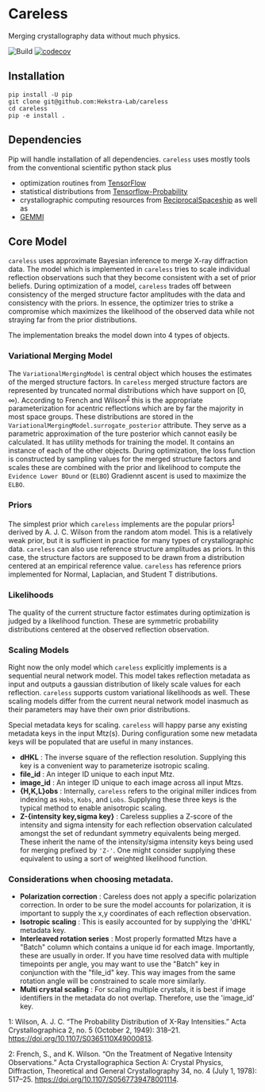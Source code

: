 # Careless 
Merging crystallography data without much physics. 

![Build](https://github.com/Hekstra-Lab/careless/workflows/Build/badge.svg)
[![codecov](https://codecov.io/gh/Hekstra-Lab/careless/branch/master/graph/badge.svg?token=Y39W8T060L)](https://codecov.io/gh/Hekstra-Lab/careless)


## Installation
    pip install -U pip
    git clone git@github.com:Hekstra-Lab/careless
    cd careless
    pip -e install .

## Dependencies
Pip will handle installation of all dependencies. 
`careless` uses mostly tools from the conventional scientific python stack plus
 - optimization routines from [TensorFlow](https://www.tensorflow.org/)
 - statistical distributions from [Tensorflow-Probability](https://www.tensorflow.org/probability)
 - crystallographic computing resources from [ReciprocalSpaceship](https://hekstra-lab.github.io/reciprocalspaceship/) as well as
 - [GEMMI](https://gemmi.readthedocs.io/en/latest/)


## Core Model
`careless` uses approximate Bayesian inference to merge X-ray diffraction data. 
The model which is implemented in `careless` tries to scale individual reflection observations such that they become consistent with a set of prior beliefs.
During optimization of a model, `careless` trades off between consistency of the merged structure factor amplitudes with the data and consistency with the priors.
In essence, the optimizer tries to strike a compromise which maximizes the likelihood of the observed data while not straying far from the prior distributions. 

The implementation breaks the model down into 4 types of objects. 

### Variational Merging Model
The `VariationalMergingModel` is central object which houses the estimates of the merged structure factors.
In `careless` merged structure factors are represented by truncated normal distributions which have support on [0, ∞).
According to French and Wilson<sup>[2](#frenchwilson)</sup> this is the appropriate parameterization for acentric reflections which are by far the majority in most space groups.
These distributions are stored in the `VariationalMergingModel.surrogate_posterior` attribute. 
They serve as a parametric approximation of the ture posterior which cannot easily be calculated. 
It has utility methods for training the model.
It contains an instance of each of the other objects. 
During optimization, the loss function is constructed by sampling values for the merged structure factors and scales these are combined with the prior and likelihood to compute the `Evidence Lower BOund` or (`ELBO`)
Gradiennt ascent is used to maximize the `ELBO`.


### Priors
The simplest prior which `careless` implements are the popular priors<sup>[1](#wilson)</sup> derived by A. J. C. Wilson from the random atom model. 
This is a relatively weak prior, but it is sufficient in practice for many types of crystallographic data. 
`careless` can also use reference structure amplitudes as priors. 
In this case, the structure factors are supposed to be drawn from a distribution centered at an empirical reference value. 
`careless` has reference priors implemented for Normal, Laplacian, and Student T distributions. 

### Likelihoods
The quality of the current structure factor estimates during optimization is judged by a likelihood function. 
These are symmetric probability distributions centered at the observed reflection observation. 

### Scaling Models
Right now the only model which `careless` explicitly implements is a sequential neural network model. 
This model takes reflection metadata as input and outputs a gaussian distribution of likely scale values for each reflection.
`careless` supports custom variational likelihoods as well. 
These scaling models differ from the current neural network model inasmuch as their parameters may have their own prior distributions. 

Special metadata keys for scaling. 
`careless` will happy parse any existing metadata keys in the input Mtz(s). 
During configuration some new metadata keys will be populated that are useful in many instances. 
 - <b>dHKL</b> : The inverse square of the reflection resolution. Supplying this key is a convenient way to parameterize isotropic scaling.
 - <b>file_id</b> : An integer ID unique to each input Mtz. 
 - <b>image_id</b> : An integer ID unique to each image across all input Mtzs. 
 - <b>{H,K,L}obs</b> : Internally, `careless` refers to the original miller indices from indexing as `Hobs`, `Kobs`, and `Lobs`. Supplying these three keys is the typical method to enable anisotropic scaling. 
 - <b>Z-{intensity key,sigma key}</b> : Careless supplies a Z-score of the intensity and sigma intensity for each reflection observation calculated amongst the set of redundant symmetry equivalents being merged. These inherit the name of the intensity/sigma intensity keys being used for merging prefixed by `'Z-'`. One might consider supplying these equivalent to using a sort of weighted likelihood function. 


### Considerations when choosing metadata. 
 - <b>Polarization correction</b> : Careless does not apply a specific polarization correction. 
   In order to be sure the model accounts for polarization, it is important to supply the x,y 
   coordinates of each reflection observation. 
 - <b>Isotropic scaling</b> : This is easily accounted for by supplying the 'dHKL' metadata key.
 - <b>Interleaved rotation series</b> : Most properly formatted Mtzs have a "Batch" column which contains a unique id for each image. 
   Importantly, these are usually in order. If you have time resolved data with multiple timepoints per angle, you may
   want to use the "Batch" key in conjunction with the "file_id" key. This way images from the same rotation angle will
   be constrained to scale more similarly. 
 - <b>Multi crystal scaling</b> : For scaling multiple crystals, it is best if image identifiers in the metadata do not overlap. Therefore, use the 'image_id' key. 

<a name="wilson">1</a>: Wilson, A. J. C. “The Probability Distribution of X-Ray Intensities.” Acta Crystallographica 2, no. 5 (October 2, 1949): 318–21. https://doi.org/10.1107/S0365110X49000813.

<a name="frenchwilson">2</a>: French, S., and K. Wilson. “On the Treatment of Negative Intensity Observations.” Acta Crystallographica Section A: Crystal Physics, Diffraction, Theoretical and General Crystallography 34, no. 4 (July 1, 1978): 517–25. https://doi.org/10.1107/S0567739478001114.


